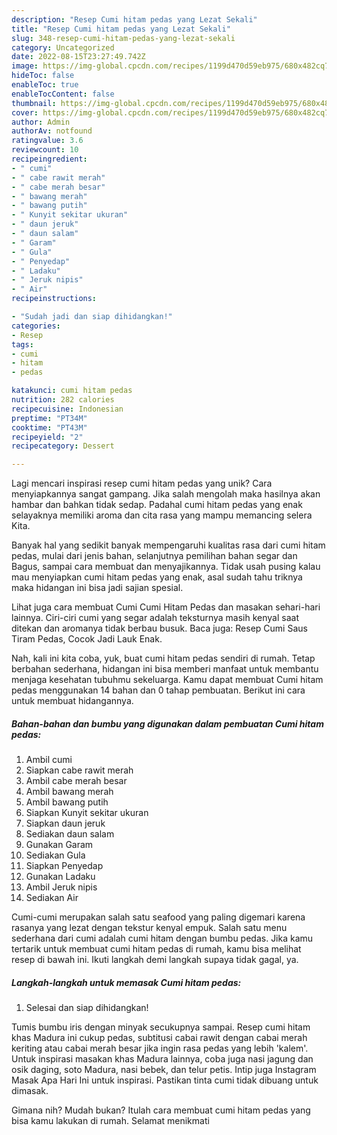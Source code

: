 ```yaml
---
description: "Resep Cumi hitam pedas yang Lezat Sekali"
title: "Resep Cumi hitam pedas yang Lezat Sekali"
slug: 348-resep-cumi-hitam-pedas-yang-lezat-sekali
category: Uncategorized
date: 2022-08-15T23:27:49.742Z
image: https://img-global.cpcdn.com/recipes/1199d470d59eb975/680x482cq70/cumi-hitam-pedas-foto-resep-utama.jpg
hideToc: false
enableToc: true
enableTocContent: false
thumbnail: https://img-global.cpcdn.com/recipes/1199d470d59eb975/680x482cq70/cumi-hitam-pedas-foto-resep-utama.jpg
cover: https://img-global.cpcdn.com/recipes/1199d470d59eb975/680x482cq70/cumi-hitam-pedas-foto-resep-utama.jpg
author: Admin
authorAv: notfound
ratingvalue: 3.6
reviewcount: 10
recipeingredient:
- " cumi"
- " cabe rawit merah"
- " cabe merah besar"
- " bawang merah"
- " bawang putih"
- " Kunyit sekitar ukuran"
- " daun jeruk"
- " daun salam"
- " Garam"
- " Gula"
- " Penyedap"
- " Ladaku"
- " Jeruk nipis"
- " Air"
recipeinstructions:

- "Sudah jadi dan siap dihidangkan!"
categories:
- Resep
tags:
- cumi
- hitam
- pedas

katakunci: cumi hitam pedas 
nutrition: 282 calories
recipecuisine: Indonesian
preptime: "PT34M"
cooktime: "PT43M"
recipeyield: "2"
recipecategory: Dessert

---
```





Lagi mencari inspirasi resep cumi hitam pedas yang unik? Cara menyiapkannya sangat gampang. Jika salah mengolah maka hasilnya akan hambar dan bahkan tidak sedap. Padahal cumi hitam pedas yang enak selayaknya memiliki aroma dan cita rasa yang mampu memancing selera Kita.





Banyak hal yang sedikit banyak mempengaruhi kualitas rasa dari cumi hitam pedas, mulai dari jenis bahan, selanjutnya pemilihan bahan segar dan Bagus, sampai cara membuat dan menyajikannya. Tidak usah pusing kalau mau menyiapkan cumi hitam pedas yang enak,      asal sudah tahu triknya maka hidangan ini bisa jadi sajian spesial.














Lihat juga cara membuat Cumi Cumi Hitam Pedas dan masakan sehari-hari lainnya. Ciri-ciri cumi yang segar adalah teksturnya masih kenyal saat ditekan dan aromanya tidak berbau busuk. Baca juga: Resep Cumi Saus Tiram Pedas, Cocok Jadi Lauk Enak.






Nah, kali ini kita coba, yuk, buat cumi hitam pedas sendiri di rumah. Tetap berbahan sederhana, hidangan ini bisa memberi manfaat untuk membantu menjaga kesehatan tubuhmu sekeluarga. Kamu dapat membuat Cumi hitam pedas menggunakan 14 bahan dan 0 tahap pembuatan. Berikut ini cara untuk membuat hidangannya.

<!--inarticleads1-->

##### Bahan-bahan dan bumbu yang digunakan dalam pembuatan Cumi hitam pedas:

1. Ambil  cumi
1. Siapkan  cabe rawit merah
1. Ambil  cabe merah besar
1. Ambil  bawang merah
1. Ambil  bawang putih
1. Siapkan  Kunyit sekitar ukuran
1. Siapkan  daun jeruk
1. Sediakan  daun salam
1. Gunakan  Garam
1. Sediakan  Gula
1. Siapkan  Penyedap
1. Gunakan  Ladaku
1. Ambil  Jeruk nipis
1. Sediakan  Air


Cumi-cumi merupakan salah satu seafood yang paling digemari karena rasanya yang lezat dengan tekstur kenyal empuk. Salah satu menu sederhana dari cumi adalah cumi hitam dengan bumbu pedas. Jika kamu tertarik untuk membuat cumi hitam pedas di rumah, kamu bisa melihat resep di bawah ini. Ikuti langkah demi langkah supaya tidak gagal, ya. 

<!--inarticleads2-->

##### Langkah-langkah untuk memasak Cumi hitam pedas:


1. Selesai dan siap dihidangkan!

Tumis bumbu iris dengan minyak secukupnya sampai. Resep cumi hitam khas Madura ini cukup pedas, subtitusi cabai rawit dengan cabai merah keriting atau cabai merah besar jika ingin rasa pedas yang lebih &#39;kalem&#39;. Untuk inspirasi masakan khas Madura lainnya, coba juga nasi jagung dan osik daging, soto Madura, nasi bebek, dan telur petis. Intip juga Instagram Masak Apa Hari Ini untuk inspirasi. Pastikan tinta cumi tidak dibuang untuk dimasak. 

Gimana nih? Mudah bukan? Itulah cara membuat cumi hitam pedas yang bisa kamu lakukan di rumah. Selamat menikmati
